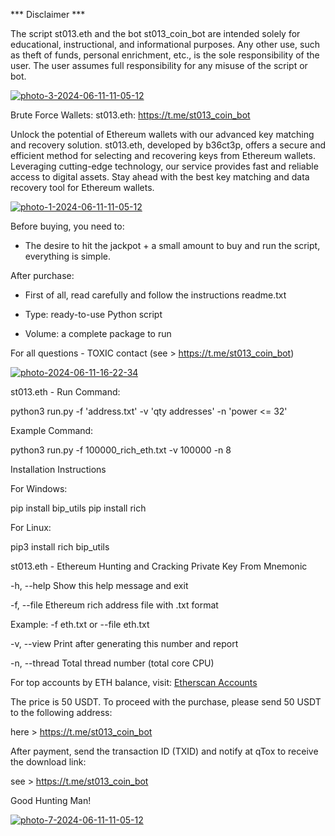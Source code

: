 *** Disclaimer ***

The script st013.eth and the bot st013_coin_bot are intended solely for educational, instructional, and informational purposes. Any other use, such as theft of funds, personal enrichment, etc., is the sole responsibility of the user. The user assumes full responsibility for any misuse of the script or bot.

<a href="https://ibb.co/mNVRHwW"><img src="https://i.ibb.co/CP3wnZG/photo-3-2024-06-11-11-05-12.jpg" alt="photo-3-2024-06-11-11-05-12" border="0"></a>

Brute Force Wallets: st013.eth: https://t.me/st013_coin_bot

Unlock the potential of Ethereum wallets with our advanced key matching and recovery solution. st013.eth, developed by b36ct3p, offers a secure and efficient method for selecting and recovering keys from Ethereum wallets. Leveraging cutting-edge technology, our service provides fast and reliable access to digital assets. Stay ahead with the best key matching and data recovery tool for Ethereum wallets.

<a href="https://ibb.co/n3Hctfw"><img src="https://i.ibb.co/Jxf7g2c/photo-1-2024-06-11-11-05-12.jpg" alt="photo-1-2024-06-11-11-05-12" border="0"></a>

Before buying, you need to:

- The desire to hit the jackpot + a small amount to buy and run the script, everything is simple.

After purchase:

- First of all, read carefully and follow the instructions readme.txt

- Type: ready-to-use Python script

- Volume: a complete package to run

For all questions - TOXIC contact (see > https://t.me/st013_coin_bot)

<a href="https://ibb.co/pnmZ9Sm"><img src="https://i.ibb.co/6Ndbfkd/photo-2024-06-11-16-22-34.jpg" alt="photo-2024-06-11-16-22-34" border="0"></a>

st013.eth - Run Command:

  python3 run.py -f 'address.txt' -v 'qty addresses' -n 'power <= 32'

Example Command:

  python3 run.py -f 100000_rich_eth.txt -v 100000 -n 8

Installation Instructions

For Windows:

  pip install bip_utils
  pip install rich

For Linux:

  pip3 install rich bip_utils

st013.eth - Ethereum Hunting and Cracking Private Key From Mnemonic

  -h, --help    Show this help message and exit
  
  -f, --file    Ethereum rich address file with .txt format
  
  Example: -f eth.txt or --file eth.txt
  
  -v, --view    Print after generating this number and report
  
  -n, --thread  Total thread number (total core CPU)

For top accounts by ETH balance, visit: [Etherscan Accounts](https://etherscan.io/accounts)

The price is 50 USDT. To proceed with the purchase, please send 50 USDT to the following address:

here > https://t.me/st013_coin_bot

After payment, send the transaction ID (TXID) and notify at qTox to receive the download link:

see > https://t.me/st013_coin_bot

Good Hunting Man!

<a href="https://ibb.co/YpRgB4P"><img src="https://i.ibb.co/V2j6Y0J/photo-7-2024-06-11-11-05-12.jpg" alt="photo-7-2024-06-11-11-05-12" border="0"></a>

